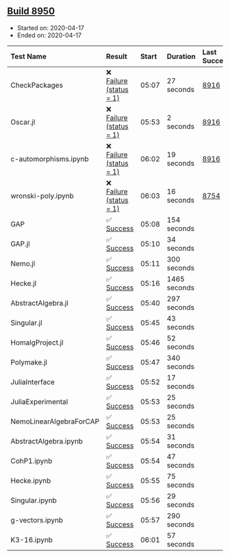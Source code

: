 ## [Build 8950](https://oscarci.mathematik.uni-kl.de/job/oscar/8950/)

* Started on: 2020-04-17
* Ended on: 2020-04-17

| Test Name    | Result | Start | Duration | Last Success | First Failure |
|:-------------|:-------|:------|:---------|:-------------|:--------------|
| CheckPackages | ❌ [Failure (status = 1)](https://oscarci.mathematik.uni-kl.de/job/oscar/8950/artifact/logs/build-8950/CheckPackages.log) | 05:07 | 27 seconds | [8916](https://oscarci.mathematik.uni-kl.de/job/oscar/8916/) | [8920](https://oscarci.mathematik.uni-kl.de/job/oscar/8920/) |
| Oscar.jl | ❌ [Failure (status = 1)](https://oscarci.mathematik.uni-kl.de/job/oscar/8950/artifact/logs/build-8950/Oscar.jl.log) | 05:53 | 2 seconds | [8916](https://oscarci.mathematik.uni-kl.de/job/oscar/8916/) | [8920](https://oscarci.mathematik.uni-kl.de/job/oscar/8920/) |
| c-automorphisms.ipynb | ❌ [Failure (status = 1)](https://oscarci.mathematik.uni-kl.de/job/oscar/8950/artifact/logs/build-8950/c-automorphisms.ipynb.log) | 06:02 | 19 seconds | [8916](https://oscarci.mathematik.uni-kl.de/job/oscar/8916/) | [8920](https://oscarci.mathematik.uni-kl.de/job/oscar/8920/) |
| wronski-poly.ipynb | ❌ [Failure (status = 1)](https://oscarci.mathematik.uni-kl.de/job/oscar/8950/artifact/logs/build-8950/wronski-poly.ipynb.log) | 06:03 | 16 seconds | [8754](https://oscarci.mathematik.uni-kl.de/job/oscar/8754/) | [8755](https://oscarci.mathematik.uni-kl.de/job/oscar/8755/) |
| GAP | ✅ [Success](https://oscarci.mathematik.uni-kl.de/job/oscar/8950/artifact/logs/build-8950/GAP.log) | 05:08 | 154 seconds |  |  |
| GAP.jl | ✅ [Success](https://oscarci.mathematik.uni-kl.de/job/oscar/8950/artifact/logs/build-8950/GAP.jl.log) | 05:10 | 34 seconds |  |  |
| Nemo.jl | ✅ [Success](https://oscarci.mathematik.uni-kl.de/job/oscar/8950/artifact/logs/build-8950/Nemo.jl.log) | 05:11 | 300 seconds |  |  |
| Hecke.jl | ✅ [Success](https://oscarci.mathematik.uni-kl.de/job/oscar/8950/artifact/logs/build-8950/Hecke.jl.log) | 05:16 | 1465 seconds |  |  |
| AbstractAlgebra.jl | ✅ [Success](https://oscarci.mathematik.uni-kl.de/job/oscar/8950/artifact/logs/build-8950/AbstractAlgebra.jl.log) | 05:40 | 297 seconds |  |  |
| Singular.jl | ✅ [Success](https://oscarci.mathematik.uni-kl.de/job/oscar/8950/artifact/logs/build-8950/Singular.jl.log) | 05:45 | 43 seconds |  |  |
| HomalgProject.jl | ✅ [Success](https://oscarci.mathematik.uni-kl.de/job/oscar/8950/artifact/logs/build-8950/HomalgProject.jl.log) | 05:46 | 52 seconds |  |  |
| Polymake.jl | ✅ [Success](https://oscarci.mathematik.uni-kl.de/job/oscar/8950/artifact/logs/build-8950/Polymake.jl.log) | 05:47 | 340 seconds |  |  |
| JuliaInterface | ✅ [Success](https://oscarci.mathematik.uni-kl.de/job/oscar/8950/artifact/logs/build-8950/JuliaInterface.log) | 05:52 | 17 seconds |  |  |
| JuliaExperimental | ✅ [Success](https://oscarci.mathematik.uni-kl.de/job/oscar/8950/artifact/logs/build-8950/JuliaExperimental.log) | 05:53 | 25 seconds |  |  |
| NemoLinearAlgebraForCAP | ✅ [Success](https://oscarci.mathematik.uni-kl.de/job/oscar/8950/artifact/logs/build-8950/NemoLinearAlgebraForCAP.log) | 05:53 | 25 seconds |  |  |
| AbstractAlgebra.ipynb | ✅ [Success](https://oscarci.mathematik.uni-kl.de/job/oscar/8950/artifact/logs/build-8950/AbstractAlgebra.ipynb.log) | 05:54 | 31 seconds |  |  |
| CohP1.ipynb | ✅ [Success](https://oscarci.mathematik.uni-kl.de/job/oscar/8950/artifact/logs/build-8950/CohP1.ipynb.log) | 05:54 | 47 seconds |  |  |
| Hecke.ipynb | ✅ [Success](https://oscarci.mathematik.uni-kl.de/job/oscar/8950/artifact/logs/build-8950/Hecke.ipynb.log) | 05:55 | 75 seconds |  |  |
| Singular.ipynb | ✅ [Success](https://oscarci.mathematik.uni-kl.de/job/oscar/8950/artifact/logs/build-8950/Singular.ipynb.log) | 05:56 | 29 seconds |  |  |
| g-vectors.ipynb | ✅ [Success](https://oscarci.mathematik.uni-kl.de/job/oscar/8950/artifact/logs/build-8950/g-vectors.ipynb.log) | 05:57 | 290 seconds |  |  |
| K3-16.ipynb | ✅ [Success](https://oscarci.mathematik.uni-kl.de/job/oscar/8950/artifact/logs/build-8950/K3-16.ipynb.log) | 06:01 | 57 seconds |  |  |
